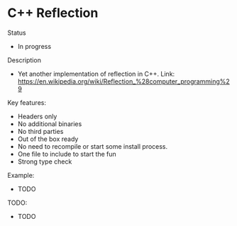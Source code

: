 # C++ Reflection

Status
- In progress

Description
 - Yet another implementation of reflection in C++.
 Link: https://en.wikipedia.org/wiki/Reflection_%28computer_programming%29

Key features:
 - Headers only
 - No additional binaries 
 - No third parties
 - Out of the box ready
  - No need to recompile or start some install process.
 - One file to include to start the fun
 - Strong type check


Example:
 - TODO

TODO:
 - TODO
